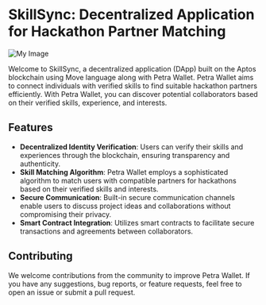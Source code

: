 # SkillSync: Decentralized Application for Hackathon Partner Matching
![My Image](https://drive.google.com/uc?id=1kW5I_yo1TOFeWJ8Gau0O07cPFE4TN48J)

Welcome to SkillSync, a decentralized application (DApp) built on the Aptos blockchain using Move language along with Petra Wallet. Petra Wallet aims to connect individuals with verified skills to find suitable hackathon partners efficiently. With Petra Wallet, you can discover potential collaborators based on their verified skills, experience, and interests.

## Features

- **Decentralized Identity Verification**: Users can verify their skills and experiences through the blockchain, ensuring transparency and authenticity.
- **Skill Matching Algorithm**: Petra Wallet employs a sophisticated algorithm to match users with compatible partners for hackathons based on their verified skills and interests.
- **Secure Communication**: Built-in secure communication channels enable users to discuss project ideas and collaborations without compromising their privacy.
- **Smart Contract Integration**: Utilizes smart contracts to facilitate secure transactions and agreements between collaborators.

## Contributing

We welcome contributions from the community to improve Petra Wallet. If you have any suggestions, bug reports, or feature requests, feel free to open an issue or submit a pull request.

